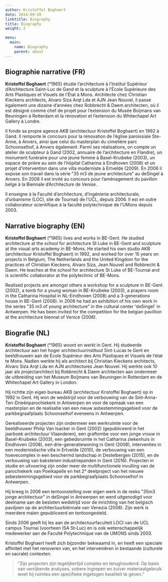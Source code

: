 ```yaml
---
author: Kristoffel Boghaert
date: 2014-09-28
linktitle: Biography
title: Biography
weight: 2

menu:
  main:
    name: Biography
    parent: about
---
```


## Biographie narrative (FR)

**Kristoffel Boghaert** (°1965) étudie l’architecture à l’Institut Supérieur d’Architecture Saint-Luc de  Gand et la sculpture à l’École Supérieure des Arts Plastiques et Visuels de l'État à Mons. Architecte chez Christian Kieckens architects, Alvaro Siza Arqt Lda et AJN Jean Nouvel, il passe également une dizaine d’années chez Robbrecht & Daem architecten, où il est désigné comme chef de projet pour l’extension du Musée Boijmans van Beuningen à Rotterdam et la rénovation et l’extension du Whitechapel Art Gallery à Londre.

Il fonde sa propre agence AKB (architectuur Kristoffel Boghaert) en 1992 à Gand. Il remporte le concours pour la rénovation de l’église paroissiale Ste-Anne, à Anvers, ainsi que celui du masterplan du cimetière parc Schoonselhof, à Anvers également. Parmi ses réalisations, on compte un atelier de sculpteur à Gand (2002, annuaire de l’architecture en Flandre), un monument funéraire pour une jeune femme à Basel-Kruibeke (2003), un espace de prière au sein de l’hôpital Catharina à Eindhoven (2008) et un projet d’intervention dans une villa moderniste à Ertvelde (2009). En 2006 il expose son travail dans la série "35 m3 de jeune architecture" au deSingel à Anvers. En 2008 il est invité au concours pour l’aménagement du pavillon belge à la Biennale d’Architecture de Venise.

Il enseigne à la Faculté d’architecture, d’ingénierie architecturale, d’urbanisme (LOCI, site de Tournai) de l’UCL, depuis 2006. Il est en outre collaborateur scientifique à la faculté polytechnique de l’UMons depuis 2003.


## Narrative biography (EN)

**Kristoffel Boghaert** (°1965) lives and works in BE-Gent. He studied architecture at the school for architecture St Luke in BE-Gent and sculpture at the visual arts academy in BE-Mons. He started his own studio AKB (architectuur Kristoffel Boghaert) in 1992, and worked for over 15 years on projects in Belgium, The Netherlands and the United Kingdom for the practices of Christian Kieckens, Alvaro Siza, Jean Nouvel and Robbrecht & Daem. He teaches at the school for architecture St Luke of BE-Tournai and is scientific collaborator at the polytechnic of BE-Mons.

Realised projects are amongst others a workshop for a sculpture in BE-Gent (2002), a tomb for a young woman in BE-Kruibeke (2003), a prayers room in the Catharina Hospital in NL-Eindhoven (2008) and a 3-generations house in BE-Gent (2008). In 2006 he had an exhibition of his own work in the series "35 m3 of young architecture" in the cultural center 'deSingel' in Antwerpen. He has been invited for the competition for the belgian pavillion at the architecture biennal of Venice (2008).


## Biografie (NL)

**Kristoffel Boghaert** (°1965) woont en werkt in Gent. Hij studeerde architectuur aan het hoger architectuurinstituut Sint-Lucas te Gent en beeldhouwen aan de École Supérieur des Arts Plastiques et Visuels de l’état te Mons. Nadien werkte hij als architect bij Christian Kieckens architects, Alvaro Siza Arqt Lda en AJN architectures Jean Nouvel. Hij werkte ook 10 jaar als projectarchitect bij Robbrecht & Daem architecten aan ondermeer de uitbreiding van het Museum Boijmans van Beuningen in Rotterdam en de Whitechapel Art Gallery in London.

Hij richtte zijn eigen bureau AKB (architectuur Kristoffel Boghaert) op in 1992 in Gent. Hij won de wedstrijd voor de verbouwing van de Sint-Anna-Ten-Drieënparochiekerk in Antwerpen en voor de opmaak van een masterplan en de realisatie van een nieuw asbestemmingsgebied voor de parkbegraafplaats Schoonselhof eveneens in Antwerpen.

Gerealiseerde projecten zijn ondermeer een werkruimte voor de beeldhouwer Philip Van Isacker in Gent (2002) (gepubliceerd in het jaarboek architectuur Vlaanderen), een graftombe voor een jonge vrouw in Basel-Kruibeke (2003), een gebedsruimte in het Catharina ziekenhuis in Eindhoven (2008), een drie-generatiewoning in Gent (2008), interventies in een modernistische villa in Ertvelde (2010), de verbouwing van een hoevecomplex in een beschermd landschap in Destelbergen (2015), en de verbouwing van bakstenen industriepanden in Gent (2016). Projecten in studie en uitvoering zijn onder meer de multifunctionele invulling van de parochiekerk van Poelkapelle en het 2° deelproject van het nieuwe asbestemmingsgebied voor de parkbegraafplaats Schoonselhof in Antwerpen.

Hij kreeg in 2006 een tentoonstelling over eigen werk in de reeks "35m3 jonge architectuur" in deSingel in Antwerpen en werd uitgenodigd voor deelname aan de besloten wedstrijd voor de inrichting van het belgisch paviljoen op de architectuurbiënnale van Venezia (2008). Zijn werk is meerdere malen gepubliceerd en tentoongesteld.

Sinds 2006 geeft hij les aan de architectuurfaculteit LOCI van de UCL campus Tournai (voorheen ISA St-Luc) en is ook wetenschappelijk medewerker aan de Faculté Polytechnique van de UMONS sinds 2003.

Kristoffel Boghaert heeft zich bijzonder bekwaamd in, en heeft een speciale affiniteit met het renoveren van, en het interveniëren in bestaande (culturele en sacrale) contexten.

> “Zijn projecten zijn tegelijkertijd complex en terughoudend. Op basis van verrijkende analyses, sobere ingrepen en zuiver materiaalgebruik weet hij ruimtes een specifieke ingetogen kwaliteit te geven.”
